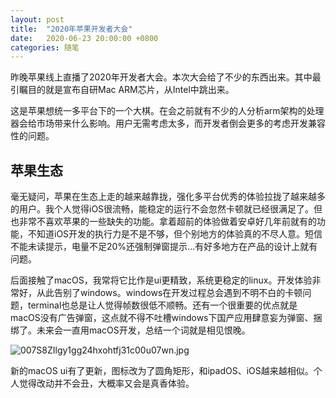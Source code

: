 ```yaml
---
layout: post
title:  "2020年苹果开发者大会"
date:   2020-06-23 20:00:00 +0800
categories: 随笔
---
```


昨晚苹果线上直播了2020年开发者大会。本次大会给了不少的东西出来。其中最引瞩目的就是宣布自研Mac ARM芯片，从Intel中跳出来。

这是苹果想统一多平台下的一个大棋。在会之前就有不少的人分析arm架构的处理器会给市场带来什么影响。用户无需考虑太多，而开发者倒会更多的考虑开发兼容性的问题。

## 苹果生态

毫无疑问，苹果在生态上走的越来越靠拢，强化多平台优秀的体验拉拢了越来越多的用户。我个人觉得iOS很流畅，能稳定的运行不会忽然卡顿就已经很满足了。但也非常不喜欢苹果的一些缺失的功能。拿着超前的体验做着安卓好几年前就有的功能，不知道iOS开发的执行力是不是不够，但个别地方的体验真的不尽人意。短信不能未读提示，电量不足20%还强制弹窗提示...有好多地方在产品的设计上就有问题。

后面接触了macOS，我常将它比作是ui更精致，系统更稳定的linux。开发体验非常好，从此告别了windows。windows在开发过程总会遇到不明不白的卡顿问题，terminal也总是让人觉得帧数很低不顺畅。还有一个很重要的优点就是macOS没有广告弹窗，这点就不得不吐槽windows下国产应用肆意妄为弹窗、捆绑了。未来会一直用macOS开发，总结一个词就是相见恨晚。

![007S8ZIlgy1gg24hxohtfj31c00u07wn.jpg](https://i.loli.net/2020/06/23/Agv9hHwZI4eMyqT.jpg)

新的macOS ui有了更新，图标改为了圆角矩形，和ipadOS、iOS越来越相似。个人觉得改动并不会丑，大概率又会是真香体验。

